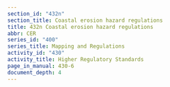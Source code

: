 ```yaml
---
section_id: "432n"
section_title: Coastal erosion hazard regulations
title: 432n Coastal erosion hazard regulations
abbr: CER
series_id: "400"
series_title: Mapping and Regulations
activity_id: "430"
activity_title: Higher Regulatory Standards
page_in_manual: 430-6
document_depth: 4
---
```


